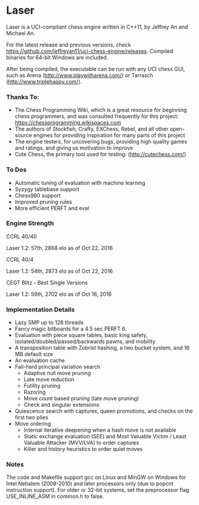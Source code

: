 # Laser
Laser is a UCI-compliant chess engine written in C++11, by Jeffrey An and Michael An.

For the latest release and previous versions, check https://github.com/jeffreyan11/uci-chess-engine/releases. Compiled binaries for 64-bit Windows are included.

After being compiled, the executable can be run with any UCI chess GUI, such as Arena (http://www.playwitharena.com/) or Tarrasch (http://www.triplehappy.com/).


### Thanks To:
- The Chess Programming Wiki, which is a great resource for beginning chess programmers, and was consulted frequently for this project: https://chessprogramming.wikispaces.com
- The authors of Stockfish, Crafty, EXChess, Rebel, and all other open-source engines for providing inspiration for many parts of this project
- The engine testers, for uncovering bugs, providing high quality games and ratings, and giving us motivation to improve
- Cute Chess, the primary tool used for testing: (http://cutechess.com/)


### To Dos
 - Automatic tuning of evaluation with machine learning
 - Syzygy tablebase support
 - Chess960 support
 - Improved pruning rules
 - More efficient PERFT and eval


### Engine Strength
CCRL 40/40

Laser 1.2: 57th, 2868 elo as of Oct 22, 2016

CCRL 40/4

Laser 1.2: 54th, 2873 elo as of Oct 22, 2016

CEGT Blitz - Best Single Versions

Laser 1.2: 59th, 2702 elo as of Oct 16, 2016


### Implementation Details
- Lazy SMP up to 128 threads
- Fancy magic bitboards for a 4.5 sec PERFT 6.
- Evaluation with piece square tables, basic king safety, isolated/doubled/passed/backwards pawns, and mobility
- A transposition table with Zobrist hashing, a two bucket system, and 16 MB default size
- An evaluation cache
- Fail-hard principal variation search
  - Adaptive null move pruning
  - Late move reduction
  - Futility pruning
  - Razoring
  - Move count based pruning (late move pruning)
  - Check and singular extensions
- Quiescence search with captures, queen promotions, and checks on the first two plies
- Move ordering
  - Internal iterative deepening when a hash move is not available
  - Static exchange evaluation (SEE) and Most Valuable Victim / Least Valuable Attacker (MVV/LVA) to order captures
  - Killer and history heuristics to order quiet moves


### Notes
The code and Makefile support gcc on Linux and MinGW on Windows for Intel Nehalem (2008-2010) and later processors only (due to popcnt instruction support). For older or 32-bit systems, set the preprocessor flag USE_INLINE_ASM in common.h to false.